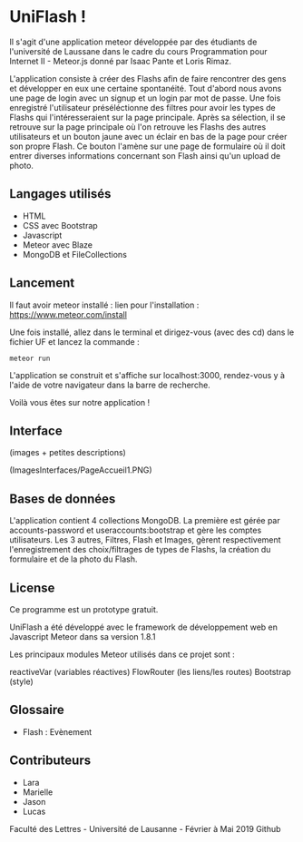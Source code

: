 # UniFlash !
Il s'agit d'une application meteor développée par des étudiants de l'université de Laussane dans le cadre du cours Programmation pour Internet II - Meteor.js donné par Isaac Pante et Loris Rimaz. 

L'application consiste à créer des Flashs afin de faire rencontrer des gens et développer en eux une certaine spontanéité. 
Tout d'abord nous avons une page de login avec un signup et un login par mot de passe. Une fois enregistré l'utilisateur préséléctionne des filtres pour avoir les types de Flashs qui l'intéresseraient sur la page principale. Après sa sélection, il se retrouve sur la page principale où l'on retrouve les Flashs des autres utilisateurs et un bouton jaune avec un éclair en bas de la page pour créer son propre Flash. Ce bouton l'amène sur une page de formulaire où il doit entrer diverses informations concernant son Flash ainsi qu'un upload de
photo.

## Langages utilisés
* HTML
* CSS avec Bootstrap
* Javascript 
* Meteor avec Blaze
* MongoDB et FileCollections


## Lancement
Il faut avoir meteor installé : lien pour l'installation :  https://www.meteor.com/install

Une fois installé, allez dans le terminal et dirigez-vous (avec des cd) dans le fichier UF et lancez la commande :
```
meteor run
```
L'application se construit et s'affiche sur localhost:3000, rendez-vous y à l'aide de votre navigateur dans la barre de recherche.

Voilà vous êtes sur notre application !


## Interface

(images + petites descriptions) 

(ImagesInterfaces/PageAccueil1.PNG)



## Bases de données 

L'application contient 4 collections MongoDB. La première est gérée par accounts-password et useraccounts:bootstrap et gère les comptes utilisateurs. Les 3 autres, Filtres, Flash et Images, gèrent respectivement l'enregistrement des choix/filtrages de types de Flashs, la création du formulaire et de la photo du Flash. 

## License
Ce programme est un prototype gratuit. 

UniFlash a été développé avec le framework de développement web en Javascript Meteor dans sa version 1.8.1

Les principaux modules Meteor utilisés dans ce projet sont :

reactiveVar (variables réactives)
FlowRouter (les liens/les routes)
Bootstrap (style)

## Glossaire
* Flash : Evènement

## Contributeurs
* Lara
* Marielle
* Jason
* Lucas

Faculté des Lettres - Université de Lausanne - Février à Mai 2019 Github
